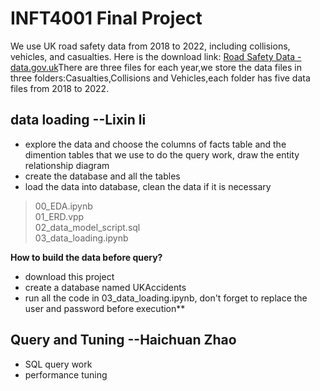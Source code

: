 # INFT4001 Final Project
We use UK road safety data from 2018 to 2022, including collisions, vehicles, and casualties. Here is the download link: [Road Safety Data - data.gov.uk](https://www.data.gov.uk/dataset/cb7ae6f0-4be6-4935-9277-47e5ce24a11f/road-safety-data)There are three files for each year,we store the data files in three folders:Casualties,Collisions and Vehicles,each folder has five data files from 2018 to 2022.

## data loading --Lixin li
* explore the data and choose the columns of facts table and the dimention tables that we use to do the query work, draw the entity relationship diagram
* create the database and all the tables
* load the data into database, clean the data if it is necessary
> 00_EDA.ipynb  
> 01_ERD.vpp  
> 02_data_model_script.sql  
> 03_data_loading.ipynb

**How to build the data before query?**
* download this project
* create a database named UKAccidents
* run all the code in 03_data_loading.ipynb, don't forget to replace the user and password before execution**

## Query and Tuning --Haichuan Zhao
* SQL query work
* performance tuning

